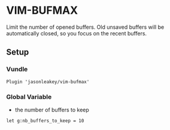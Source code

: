 # VIM-BUFMAX
Limit the number of opened buffers. Old unsaved buffers will be automatically closed, so you focus on the recent buffers.

## Setup
### Vundle
```
Plugin 'jasonleakey/vim-bufmax'
```

### Global Variable
- the number of buffers to keep 
```
let g:nb_buffers_to_keep = 10
```
